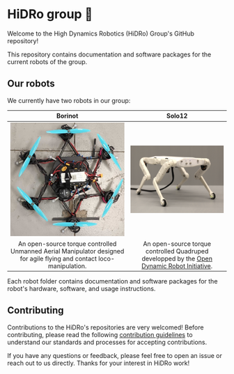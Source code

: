 # HiDRo group 👋

Welcome to the High Dynamics Robotics (HiDRo) Group's GitHub repository!

<!-- We should give a quick description of the group-->

This repository contains documentation and software packages for the current robots of the group.

## Our robots

We currently have two robots in our group:

| Borinot | Solo12 |
|:-:|:-:|
| <a href="/borinot/README.md"><img src="/img/borinot.jpg" width="350"></a>| <a href="/solo12/README.md"><img src="/img/solo.png" width="350"></a> |
| An open-source torque controlled Unmanned Aerial Manipulator designed for agile flying and contact loco-manipulation. | An open-source torque controlled Quadruped developped by the [Open Dynamic Robot Initiative](https://github.com/open-dynamic-robot-initiative). |

Each robot folder contains documentation and software packages for the robot's hardware, software, and usage instructions.

## Contributing

Contributions to the HiDRo's repositories are very welcomed! Before contributing, please read the following [contribution guidelines](/contributing/README.md) to understand our standards and processes for accepting contributions.

If you have any questions or feedback, please feel free to open an issue or reach out to us directly. Thanks for your interest in HiDRo work!
